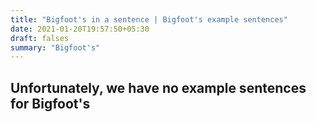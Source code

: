 ```yaml
---
title: "Bigfoot's in a sentence | Bigfoot's example sentences"
date: 2021-01-20T19:57:50+05:30
draft: falses
summary: "Bigfoot's"
---
```

## Unfortunately, we have no example sentences for Bigfoot's                 
